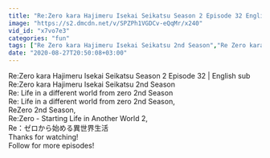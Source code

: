 ```yaml
---
title: "Re:Zero kara Hajimeru Isekai Seikatsu Season 2 Episode 32 English sub Re zero S2 Episode 32"
image: "https://s2.dmcdn.net/v/SPZPh1VGDCv-eQqMr/x240"
vid_id: "x7vo7e3"
categories: "fun"
tags: ["Re Zero kara Hajimeru Isekai Seikatsu 2nd Season","Re Zero kara Hajimeru Isekai Seikatsu 2nd Season 32","Re Zero kara Hajimeru Isekai Seikatsu 2nd Season episode 32"]
date: "2020-08-27T20:50:08+03:00"
---
```

Re:Zero kara Hajimeru Isekai Seikatsu Season 2 Episode 32 | English sub   <br>Re:Zero kara Hajimeru Isekai Seikatsu 2nd Season  <br>Re: Life in a different world from zero 2nd Season  <br>Re: Life in a different world from zero 2nd Season,  <br>ReZero 2nd Season,  <br>Re:Zero - Starting Life in Another World 2,  <br>Re：ゼロから始める異世界生活  <br>Thanks for watching!  <br>Follow for more episodes!  <br>
